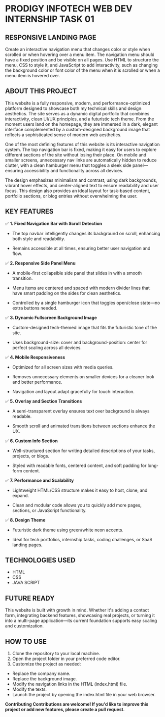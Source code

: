 # PRODIGY INFOTECH WEB DEV INTERNSHIP TASK 01
## RESPONSIVE LANDING PAGE
Create an interactive navigation menu that changes color or style when scrolled or when hovering over a menu item. The navigation menu should have a fixed position and be visible on all pages. Use HTML to structure the menu, CSS to style it, and JavaScript to add interactivity, such as changing the background color or font color of the menu when it is scrolled or when a menu item is hovered over.

## ABOUT THIS PROJECT
This website is a fully responsive, modern, and performance-optimized platform designed to showcase both my technical skills and design aesthetics. The site serves as a dynamic digital portfolio that combines interactivity, clean UI/UX principles, and a futuristic tech theme. From the moment users land on the homepage, they are immersed in a dark, elegant interface complemented by a custom-designed background image that reflects a sophisticated sense of modern web aesthetics.

One of the most defining features of this website is its interactive navigation system. The top navigation bar is fixed, making it easy for users to explore different sections of the site without losing their place. On mobile and smaller screens, unnecessary nav links are automatically hidden to reduce clutter, with a clean hamburger menu that toggles a sleek side panel—ensuring accessibility and functionality across all devices.

The design emphasizes minimalism and contrast, using dark backgrounds, vibrant hover effects, and center-aligned text to ensure readability and user focus. This design also provides an ideal layout for task-based content, portfolio sections, or blog entries without overwhelming the user.

## KEY FEATURES
✅ **1. Fixed Navigation Bar with Scroll Detection**
- The top navbar intelligently changes its background on scroll, enhancing both style and readability.

- Remains accessible at all times, ensuring better user navigation and flow.

✅ **2. Responsive Side Panel Menu**
- A mobile-first collapsible side panel that slides in with a smooth transition.

- Menu items are centered and spaced with modern divider lines that have smart padding on the sides for clean aesthetics.

- Controlled by a single hamburger icon that toggles open/close state—no extra buttons needed.

✅ **3. Dynamic Fullscreen Background Image**
- Custom-designed tech-themed image that fits the futuristic tone of the site.

- Uses background-size: cover and background-position: center for perfect scaling across all devices.

✅ **4. Mobile Responsiveness**
- Optimized for all screen sizes with media queries.

- Removes unnecessary elements on smaller devices for a cleaner look and better performance.

- Navigation and layout adapt gracefully for touch interaction.

✅ **5. Overlay and Section Transitions**
- A semi-transparent overlay ensures text over background is always readable.

- Smooth scroll and animated transitions between sections enhance the UX.

✅ **6. Custom Info Section**
- Well-structured section for writing detailed descriptions of your tasks, projects, or blogs.

- Styled with readable fonts, centered content, and soft padding for long-form content.

✅ **7. Performance and Scalability**
- Lightweight HTML/CSS structure makes it easy to host, clone, and expand.

- Clean and modular code allows you to quickly add more pages, sections, or JavaScript functionality.

✅ **8. Design Theme**
- Futuristic dark theme using green/white neon accents.

- Ideal for tech portfolios, internship tasks, coding challenges, or SaaS landing pages.
## TECHNOLOGIES USED
- HTML
- CSS
- JAVA SCRIPT
## FUTURE READY
This website is built with growth in mind. Whether it's adding a contact form, integrating backend features, showcasing real projects, or turning it into a multi-page application—its current foundation supports easy scaling and customization.
## HOW TO USE
1. Clone the repository to your local machine.
2. Open the project folder in your preferred code editor.
3. Customize the project as needed:

- Replace the company name. 
- Replace the background image.
- Modify the navigation links in the HTML (index.html) file.
- Modify the texts.
- Launch the project by opening the index.html file in your web browser.

**Contributing Contributions are welcome! If you'd like to improve this project or add new features, please create a pull request.**
